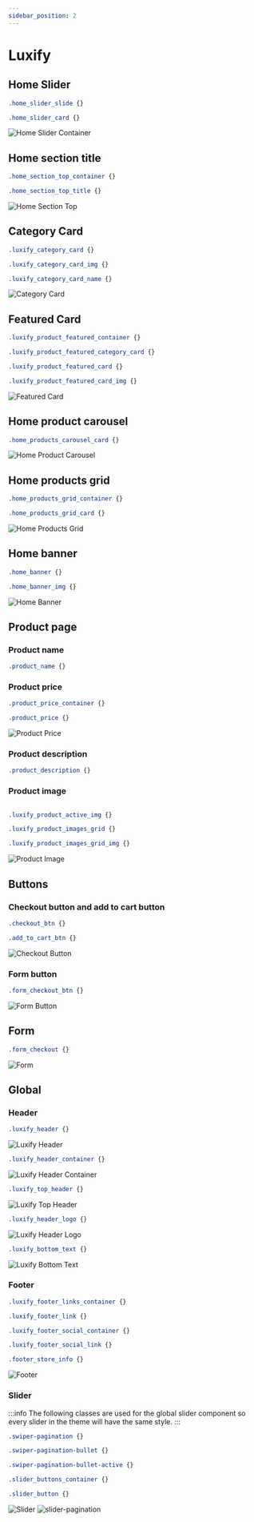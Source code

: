 ```yaml
---
sidebar_position: 2
---
```


# Luxify

## Home Slider

```css title="Home Slider"
.home_slider_slide {}

.home_slider_card {}
```
![Home Slider Container](./luxify-assets/home_slider.png)

## Home section title 

```css
.home_section_top_container {}

.home_section_top_title {}
```
![Home Section Top](./luxify-assets/home_section_top.png)

## Category Card

```css
.luxify_category_card {}

.luxify_category_card_img {}

.luxify_category_card_name {}
```
![Category Card](./luxify-assets/luxify_category_card.png)

## Featured Card

```css
.luxify_product_featured_container {}

.luxify_product_featured_category_card {}

.luxify_product_featured_card {}

.luxify_product_featured_card_img {}
 ```

![Featured Card](./luxify-assets/luxify_product_featured.png)

## Home product carousel

```css
.home_products_carousel_card {}
```
![Home Product Carousel](./luxify-assets/home_products_carousel.png)

## Home products grid

```css
.home_products_grid_container {}

.home_products_grid_card {}
```
![Home Products Grid](./luxify-assets/home_products_grid.png)

## Home banner

```css
.home_banner {}

.home_banner_img {}
```
![Home Banner](./luxify-assets/home_banner.png)


## Product page

### Product name

```css
.product_name {}
```
### Product price

```css
.product_price_container {}

.product_price {}
```
![Product Price](./luxify-assets/product_price.png)

### Product description

```css
.product_description {}
```
### Product image

```css

.luxify_product_active_img {}

.luxify_product_images_grid {}

.luxify_product_images_grid_img {}
```
![Product Image](./luxify-assets/product_images.png)

## Buttons

### Checkout button and add to cart button

```css
.checkout_btn {}

.add_to_cart_btn {}
```
![Checkout Button](./luxify-assets/button.png)

### Form button

```css
.form_checkout_btn {}
```
![Form Button](./luxify-assets/form_button.png)

## Form

```css
.form_checkout {}
```
![Form](./luxify-assets/form_checkout.png)

## Global

### Header

```css
.luxify_header {}
```
![Luxify Header](./luxify-assets/luxify_header.png)

```css
.luxify_header_container {}
```
![Luxify Header Container](./luxify-assets/luxify_header_container.png)

```css
.luxify_top_header {}
```
![Luxify Top Header](./luxify-assets/luxify_top_header.png)

```css
.luxify_header_logo {}
```
![Luxify Header Logo](./luxify-assets/luxify_header_logo.png)

```css
.luxify_bottom_text {}
```
![Luxify Bottom Text](./luxify-assets/luxify_bottom_text.png)

### Footer

```css
.luxify_footer_links_container {}

.luxify_footer_link {}

.luxify_footer_social_container {}

.luxify_footer_social_link {}

.footer_store_info {}
```
![Footer](./luxify-assets/footer.png)

### Slider

:::info 
The following classes are used for the global slider component so every slider in the theme will have the same style.
:::

```css
.swiper-pagination {}

.swiper-pagination-bullet {}

.swiper-pagination-bullet-active {}

.slider_buttons_container {}

.slider_button {}
```
![Slider](./luxify-assets/global_slider.png)
![slider-pagination](./luxify-assets/slider_pagination.png)


